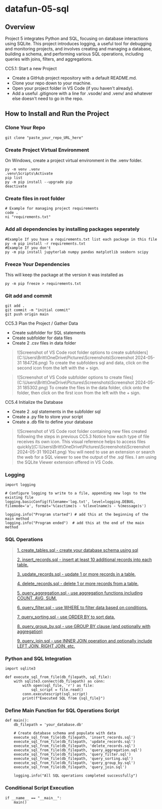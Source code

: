 # datafun-05-sql

## Overview
Project 5 integrates Python and SQL, focusing on database interactions using SQLite. This project introduces logging, a useful tool for debugging and monitoring projects, and involves creating and managing a database, building a schema, and performing various SQL operations, including queries with joins, filters, and aggregations.

CC5.1: Start a new Project

+ Create a GitHub project repository with a default README.md.
+ Clone your repo down to your machine. 
+ Open your project folder in VS Code (if you haven't already).
+ Add a useful .gitignore with a line for .vsode/ and .venv/ and whatever else doesn't need to go in the repo. 

## How to Install and Run the Project

### Clone Your Repo

```shell
git clone "paste_your_repo_URL_here"
```

### Create Project Virtual Environment

On Windows, create a project virtual environment in the .venv folder. 

```shell
py -m venv .venv
.venv\Scripts\Activate
pip list
py -m pip install --upgrade pip
deactivate
```

### Create files in root folder

```shell
# Example for managing project requirements
code .
ni "requirements.txt"
```

### Add all dependencies by installing packages seperately
```shell
#Example If you have a requirements.txt list each package in this file
py -m pip install -r requirements.txt
#Example If you don't
py -m pip install jupyterlab numpy pandas matplotlib seaborn scipy
```

### Freeze Your Dependencies
This will keep the package at the version it was installed as
```shell
py -m pip freeze > requirements.txt
```

### Git add and commit 

```shell
git add .
git commit -m "initial commit"
git push origin main
```

CC5.3 Plan the Project / Gather Data

+ Create subfolder for SQL statements
+ Create subfolder for data files
+ Create 2 .csv files in data folder

>![Screenshot of VS Code root folder options to create subfolders](C:\Users\Britt\OneDrive\Pictures\Screenshots\Screenshot 2024-05-31 184726.png)
> To create the subfolders sql and data, click on the second icon from the left with the + sign.

>![Screenshot of VS Code subfolder options to create files](C:\Users\Britt\OneDrive\Pictures\Screenshots\Screenshot 2024-05-31 185302.png)
> To create the files in the data folder, click onto the folder, then click on the first icon from the left with the + sign.

CC5.4 Initialize the Database

+ Create 2 .sql statements in the subfolder sql
+ Create a .py file to store your script
+ Create a .db file to define your database

>![Screenshot of VS Code root folder containing new files created following the steps in previous CC5.3 Notice how each type of file receives its own icon. This visual reference helps to access files quickly](C:\Users\Britt\OneDrive\Pictures\Screenshots\Screenshot 2024-05-31 190241.png)
> You will need to use an extension or search the web for a SQL viewer to see the output of the .sql files.
> I am using the SQLite Viewer extension offered in VS Code.

### Logging

```shell
import logging

# Configure logging to write to a file, appending new logs to the existing file
logging.basicConfig(filename='log.txt', level=logging.DEBUG, filemode='a', format='%(asctime)s - %(levelname)s - %(message)s')

logging.info("Program started") # add this at the beginning of the main method
logging.info("Program ended")  # add this at the end of the main method
```

### SQL Operations

> [1. create_tables.sql - create your database schema using sql](https://github.com/Bdowdle4/datafun-05-sql/blob/main/sql/create_tables.sql)
>
>[2. insert_records.sql - insert at least 10 additional records into each table.](https://github.com/Bdowdle4/datafun-05-sql/blob/main/sql/insert_records.sql)
>
>[3. update_records.sql - update 1 or more records in a table.](https://github.com/Bdowdle4/datafun-05-sql/blob/main/sql/update_records.sql)
>
>[4. delete_records.sql - delete 1 or more records from a table.](https://github.com/Bdowdle4/datafun-05-sql/blob/main/sql/delete_records.sql)
>
>[5. query_aggregation.sql - use aggregation functions including COUNT, AVG, SUM.](https://github.com/Bdowdle4/datafun-05-sql/blob/main/sql/query_aggregation.sql)
>
>[6. query_filter.sql - use WHERE to filter data based on conditions.](https://github.com/Bdowdle4/datafun-05-sql/blob/main/sql/query_filter.sql)
>
>[7. query_sorting.sql - use ORDER BY to sort data.](https://github.com/Bdowdle4/datafun-05-sql/blob/main/sql/query_aggregation.sql)
>
>[8. query_group_by.sql - use GROUP BY clause (and optionally with aggregation)](https://github.com/Bdowdle4/datafun-05-sql/blob/main/sql/query_group_by.sql)
>
>[9. query_join.sql - use INNER JOIN operation and optionally include LEFT JOIN, RIGHT JOIN, etc.](https://github.com/Bdowdle4/datafun-05-sql/blob/main/sql/query_join.sql)

### Python and SQL Integration

```shell
import sqlite3

def execute_sql_from_file(db_filepath, sql_file):
    with sqlite3.connect(db_filepath) as conn:
        with open(sql_file, 'r') as file:
            sql_script = file.read()
        conn.executescript(sql_script)
        print(f"Executed SQL from {sql_file}")
```

### Define Main Function for SQL Operations Script

```shell
def main():
    db_filepath = 'your_database.db'

    # Create database schema and populate with data
    execute_sql_from_file(db_filepath, 'insert_records.sql')
    execute_sql_from_file(db_filepath, 'update_records.sql')
    execute_sql_from_file(db_filepath, 'delete_records.sql')
    execute_sql_from_file(db_filepath, 'query_aggregation.sql')
    execute_sql_from_file(db_filepath, 'query_filter.sql')
    execute_sql_from_file(db_filepath, 'query_sorting.sql')
    execute_sql_from_file(db_filepath, 'query_group_by.sql')
    execute_sql_from_file(db_filepath, 'query_join.sql')

    logging.info("All SQL operations completed successfully")
```

### Conditional Script Execution

```shell
if __name__ == "__main__":
    main()
```    